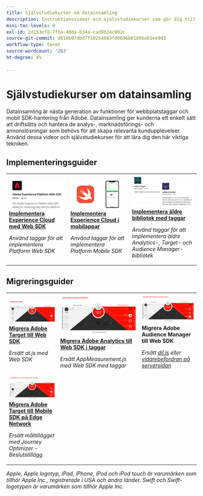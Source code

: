 ```yaml
---
title: Självstudiekurser om datainsamling
description: Instruktionsvideor och självstudiekurser som gör dig till en kraftfull användare av datainsamling
mini-toc-levels: 0
exl-id: 2d153ef8-7fba-40da-b34a-cad9b24c902c
source-git-commit: d818b07dbd7f58254083fd0696b81b0bab1ee9d3
workflow-type: tm+mt
source-wordcount: '263'
ht-degree: 8%

---
```


# Självstudiekurser om datainsamling

Datainsamling är nästa generation av funktioner för webbplatstaggar och mobil SDK-hantering från Adobe. Datainsamling ger kunderna ett enkelt sätt att driftsätta och hantera de analys-, marknadsförings- och annonslösningar som behövs för att skapa relevanta kundupplevelser. Använd dessa videor och självstudiekurser för att lära dig den här viktiga tekniken.

<div id="recs-overview-body-1"></div>
<div id="recs-overview-body-2"></div>
<div id="recs-overview-body-3"></div>
<div id="recs-overview-body-4"></div>
<div id="recs-overview-body-5"></div>
<div id="recs-overview-body-6"></div>

<div id="staff-picks-section">

## Implementeringsguider

<table>
<tr>
  <td>
    <a href="https://experienceleague.adobe.com/sv/docs/platform-learn/implement-web-sdk/overview" target="_blank">
      <img alt="Implementera Adobe Experience Cloud med webb-SDK" src="assets/thumb_websdk.png" />
    </a>
    <div>
      <a href="https://experienceleague.adobe.com/sv/docs/platform-learn/implement-web-sdk/overview" target="_blank">
    <strong> Implementera Experience Cloud med Web SDK </strong>
    </a>
    </div>
    <p>
    <em>Använd taggar för att implementera Platform Web SDK</em>
    <p>
  </td>
  <td>
    <a href="https://experienceleague.adobe.com/sv/docs/platform-learn/implement-mobile-sdk/overview" target="_blank">
      <img alt="Implementera i mobilappar" src="assets/thumb_swift.png" />
    </a>
    <div>
      <a href="https://experienceleague.adobe.com/sv/docs/platform-learn/implement-mobile-sdk/overview" target="_blank">
    <strong> Implementera Experience Cloud i mobilappar </strong>
    </a>
    </div>
    <p>
    <em>Använd taggar för att implementera Platform Mobile SDK</em>
    <p>
  </td>
  <td>
    <a href="https://experienceleague.adobe.com/sv/docs/platform-learn/migrate-target-to-websdk/introduction" target="_blank">
      <img alt="Migrera Target till Web SDK" src="assets/thumb_legacy.png" />
    </a>
    <div>
      <a href="https://experienceleague.adobe.com/sv/docs/platform-learn/migrate-target-to-websdk/introduction" target="_blank">
    <strong> Implementera äldre bibliotek med taggar </strong>
    </a>
    </div>
    <p>
    <em>Använd taggar för att implementera äldre Analytics-, Target- och Audience Manager-bibliotek</em>
    <p>
  </td>
</tr>
</table>

## Migreringsguider

<table>
<tr>
  <td>
    <a href="https://experienceleague.adobe.com/sv/docs/platform-learn/migrate-target-to-websdk/introduction" target="_blank">
      <img alt="Migrera Target till Web SDK" src="assets/thumb_targetWebSdk.jpg" />
    </a>
    <div>
      <a href="https://experienceleague.adobe.com/sv/docs/platform-learn/migrate-target-to-websdk/introduction" target="_blank">
    <strong> Migrera Adobe Target till Web SDK </strong>
    </a>
    </div>
    <p>
    <em>Ersätt at.js med Web SDK</em>
    <p>
  </td>
  <td>
    <a href="https://experienceleague.adobe.com/sv/docs/platform-learn/migrate-analytics-to-websdk/migration-to-websdk-overview" target="_blank">
      <img alt="Implementera Adobe Experience Cloud med webb-SDK" src="assets/thumb_analyticsWebSdk.png" />
    </a>
    <div>
      <a href="https://experienceleague.adobe.com/sv/docs/platform-learn/migrate-analytics-to-websdk/migration-to-websdk-overview" target="_blank">
    <strong> Migrera Adobe Analytics till Web SDK i taggar </strong>
    </a>
    </div>
    <p>
    <em>Ersätt AppMeasurement.js med Web SDK med taggar</em>
    <p>
  </td>
  <td>
      <img alt="Migrera Target till Web SDK" src="assets/thumb_aamWebSdk.png" />
    </a>
    <div>
      <strong>Migrera Adobe Audience Manager till Web SDK</strong>
    </div>
    <p>
    <em>Ersätt <a href="https://experienceleague.adobe.com/sv/docs/audience-manager/user-guide/migrate-to-web-sdk/dil-extension-to-web-sdk" target="_blank">dil.js</a> eller <a href="https://experienceleague.adobe.com/sv/docs/audience-manager/user-guide/migrate-to-web-sdk/appmeasurement-to-web-sdk" target="_blank">vidarebefordran på serversidan</a></em>
    <p>
  </td>
</tr>
<tr>
  <td>
    <a href="https://experienceleague.adobe.com/sv/docs/platform-learn/migrate-target-to-mobile-sdk-decisioning/overview" target="_blank">
      <img alt="Migrera Target till Mobile SDK på Edge Network" src="assets/thumb_targetMobileSdk.jpg" />
    </a>
    <div>
      <a href="https://experienceleague.adobe.com/sv/docs/platform-learn/migrate-target-to-mobile-sdk-decisioning/overview" target="_blank">
    <strong>Migrera Adobe Target till Mobile SDK på Edge Network</strong>
    </a>
    </div>
    <p>
    <em>Ersätt måltillägget med Journey Optimizer - Beslutstillägg</em>
    <p>
  </td>
  <td>
  </td>
  <td>
  </td>
  </tr>
</table>

</div>

*Apple, Apple logotyp, iPad, iPhone, iPod och iPod touch är varumärken som tillhör Apple Inc., registrerade i USA och andra länder. Swift och Swift-logotypen är varumärken som tillhör Apple Inc.*
